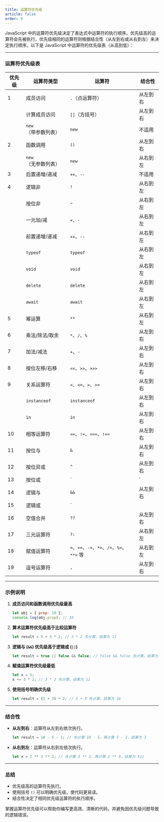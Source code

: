 ```yaml
---
title: 运算符优先级
article: false
order: 9
---
```

JavaScript 中的运算符优先级决定了表达式中运算符的执行顺序。优先级高的运算符会先被执行，优先级相同的运算符则根据结合性（从左到右或从右到左）来决定执行顺序。以下是 JavaScript 中运算符的优先级表（从高到低）：

---

### **运算符优先级表**

| 优先级 | 运算符类型          | 运算符                                      | 结合性   |
| ------ | ------------------- | ------------------------------------------- | -------- |
| 1      | 成员访问            | `.`（点运算符）                             | 从左到右 |
|        | 计算成员访问        | `[]`（方括号）                              | 从左到右 |
|        | `new`（带参数列表） | `new`                                       | 不适用   |
| 2      | 函数调用            | `()`                                        | 从左到右 |
|        | `new`（无参数列表） | `new`                                       | 从右到左 |
| 3      | 后置递增/递减       | `++`、`--`                                  | 不适用   |
| 4      | 逻辑非              | `!`                                         | 从右到左 |
|        | 按位非              | `~`                                         | 从右到左 |
|        | 一元加/减           | `+`、`-`                                    | 从右到左 |
|        | 前置递增/递减       | `++`、`--`                                  | 从右到左 |
|        | `typeof`            | `typeof`                                    | 从右到左 |
|        | `void`              | `void`                                      | 从右到左 |
|        | `delete`            | `delete`                                    | 从右到左 |
|        | `await`             | `await`                                     | 从右到左 |
| 5      | 幂运算              | `**`                                        | 从右到左 |
| 6      | 乘法/除法/取余      | `*`、`/`、`%`                               | 从左到右 |
| 7      | 加法/减法           | `+`、`-`                                    | 从左到右 |
| 8      | 按位左移/右移       | `<<`、`>>`、`>>>`                           | 从左到右 |
| 9      | 关系运算符          | `<`、`<=`、`>`、`>=`                        | 从左到右 |
|        | `instanceof`        | `instanceof`                                | 从左到右 |
|        | `in`                | `in`                                        | 从左到右 |
| 10     | 相等运算符          | `==`、`!=`、`===`、`!==`                    | 从左到右 |
| 11     | 按位与              | `&`                                         | 从左到右 |
| 12     | 按位异或            | `^`                                         | 从左到右 |
| 13     | 按位或              | `|`                                         | 从左到右 |
| 14     | 逻辑与              | `&&`                                        | 从左到右 |
| 15     | 逻辑或              | `||`                                        | 从左到右 |
| 16     | 空值合并            | `??`                                        | 从左到右 |
| 17     | 三元运算符          | `?:`                                        | 从右到左 |
| 18     | 赋值运算符          | `=`、`+=`、`-=`、`*=`、`/=`、`%=`、`**=` 等 | 从右到左 |
| 19     | 逗号运算符          | `,`                                         | 从左到右 |

---

### **示例说明**

1. **成员访问和函数调用优先级最高**
   ```javascript
   let obj = { prop: 10 };
   console.log(obj.prop); // 10
   ```

2. **算术运算符优先级高于比较运算符**
   ```javascript
   let result = 5 + 3 * 2; // 3 * 2 先计算，结果为 11
   ```

3. **逻辑与 (`&&`) 优先级高于逻辑或 (`||`)**
   ```javascript
   let result = true || false && false; // false && false 先计算，结果为 true
   ```

4. **赋值运算符优先级最低**
   ```javascript
   let x = 5;
   x += 3 * 2; // 3 * 2 先计算，结果为 11
   ```

5. **使用括号明确优先级**
   ```javascript
   let result = (5 + 3) * 2; // 5 + 3 先计算，结果为 16
   ```

---

### **结合性**
- **从左到右**：运算符从左到右依次执行。
  ```javascript
  let result = 10 - 5 - 2; // 先计算 10 - 5，再计算 5 - 2，结果为 3
  ```
- **从右到左**：运算符从右到左依次执行。
  ```javascript
  let x = 2 ** 3 ** 2; // 先计算 3 ** 2，再计算 2 ** 9，结果为 512
  ```

---

### **总结**
- 优先级高的运算符先执行。
- 使用括号 `()` 可以明确优先级，使代码更易读。
- 结合性决定了相同优先级运算符的执行顺序。

掌握运算符优先级可以帮助你编写更高效、清晰的代码，并避免因优先级问题导致的逻辑错误。